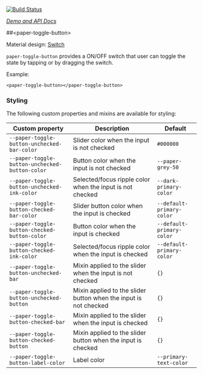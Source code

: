 
<!---

This README is automatically generated from the comments in these files:
paper-toggle-button.html

Edit those files, and our readme bot will duplicate them over here!
Edit this file, and the bot will squash your changes :)

-->

[![Build Status](https://travis-ci.org/PolymerElements/paper-toggle-button.svg?branch=master)](https://travis-ci.org/PolymerElements/paper-toggle-button)

_[Demo and API Docs](https://elements.polymer-project.org/elements/paper-toggle-button)_


##&lt;paper-toggle-button&gt;


Material design: [Switch](https://www.google.com/design/spec/components/selection-controls.html#selection-controls-switch)

`paper-toggle-button` provides a ON/OFF switch that user can toggle the state
by tapping or by dragging the switch.

Example:

    <paper-toggle-button></paper-toggle-button>

### Styling

The following custom properties and mixins are available for styling:

Custom property | Description | Default
----------------|-------------|----------
`--paper-toggle-button-unchecked-bar-color` | Slider color when the input is not checked | `#000000`
`--paper-toggle-button-unchecked-button-color` | Button color when the input is not checked | `--paper-grey-50`
`--paper-toggle-button-unchecked-ink-color` | Selected/focus ripple color when the input is not checked | `--dark-primary-color`
`--paper-toggle-button-checked-bar-color` | Slider button color when the input is checked | `--default-primary-color`
`--paper-toggle-button-checked-button-color` | Button color when the input is checked | `--default-primary-color`
`--paper-toggle-button-checked-ink-color` | Selected/focus ripple color when the input is checked | `--default-primary-color`
`--paper-toggle-button-unchecked-bar` | Mixin applied to the slider when the input is not checked | `{}`
`--paper-toggle-button-unchecked-button` | Mixin applied to the slider button when the input is not checked | `{}`
`--paper-toggle-button-checked-bar` | Mixin applied to the slider when the input is checked | `{}`
`--paper-toggle-button-checked-button` | Mixin applied to the slider button when the input is checked | `{}`
`--paper-toggle-button-label-color` | Label color | `--primary-text-color`


